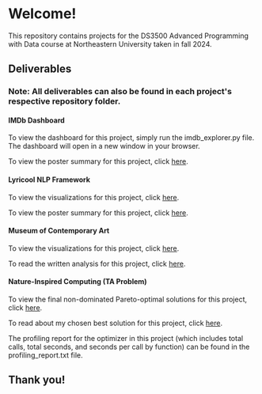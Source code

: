 # Welcome!
This repository contains projects for the DS3500 Advanced Programming with Data course at Northeastern University taken in fall 2024.

## Deliverables
### Note: All deliverables can also be found in each project's respective repository folder.

#### IMDb Dashboard
To view the dashboard for this project, simply run the imdb_explorer.py file. The dashboard will open in a new window in your browser.

To view the poster summary for this project, click [here](https://docs.google.com/presentation/d/1bgoUVBR_-ukJbXak6-CCYZqwtb8QZfmN/edit?usp=sharing&ouid=112838507419233300182&rtpof=true&sd=true). 

#### Lyricool NLP Framework
To view the visualizations for this project, click [here](https://drive.google.com/file/d/1W1sUZpvfPTFIhdwqPovKRKfJTDmp_A0R/view?usp=sharing).

To view the poster summary for this project, click [here](https://drive.google.com/file/d/1IyREX-X8dWiDXwXIEEGoTa6cO8lyckDW/view?usp=sharing).

#### Museum of Contemporary Art
To view the visualizations for this project, click [here](https://drive.google.com/file/d/1Jv9LJA11eW9v4uPappoawh0IZc-y4FFe/view?usp=sharing). 

To read the written analysis for this project, click [here](https://docs.google.com/document/d/18FjSpRNKUkPQDI1kBlVj7UaUxwUs93bdHvDnCwriZQ4/edit?usp=sharing).

#### Nature-Inspired Computing (TA Problem)
To view the final non-dominated Pareto-optimal solutions for this project, click [here](https://drive.google.com/file/d/1K2Ekokeb1STjyU9prr8GSj97dP6_lTmW/view?usp=sharing).

To read about my chosen best solution for this project, click [here](https://drive.google.com/file/d/1G04d5MD2Qxhy-KY8F77hJ-sreYVjUo6R/view?usp=sharing).

The profiling report for the optimizer in this project (which includes total calls, total seconds, and seconds per call by function) can be found in the profiling_report.txt file.

## Thank you!
